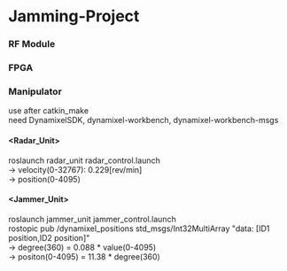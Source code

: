 # Jamming-Project

### RF Module

### FPGA

### Manipulator
use after catkin_make<br/>
need DynamixelSDK, dynamixel-workbench, dynamixel-workbench-msgs<br/>
#### <Radar_Unit>
roslaunch radar_unit radar_control.launch<br/>
-> velocity(0-32767): 0.229[rev/min] <br/>
-> position(0-4095)
#### <Jammer_Unit>
roslaunch jammer_unit jammer_control.launch<br/>
rostopic pub /dynamixel_positions std_msgs/Int32MultiArray "data: [ID1 position,ID2 position]"<br/>
-> degree(360) = 0.088 * value(0-4095) <br/>
-> positon(0-4095) = 11.38 * degree(360)<br/>
